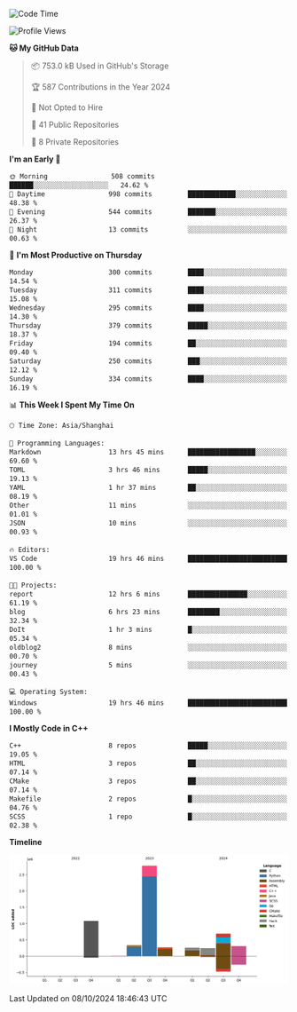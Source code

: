 <!--
**Salvely/Salvely** is a ✨ _special_ ✨ repository because its `README.md` (this file) appears on your GitHub profile.

Here are some ideas to get you started:

- 🔭 I’m currently working on ...
- 🌱 I’m currently learning ...
- 👯 I’m looking to collaborate on ...
- 🤔 I’m looking for help with ...
- 💬 Ask me about ...
- 📫 How to reach me: ...
- 😄 Pronouns: ...
- ⚡ Fun fact: ...
-->

<!--START_SECTION:waka-->
![Code Time](http://img.shields.io/badge/Code%20Time-1%2C069%20hrs%2043%20mins-blue)

![Profile Views](http://img.shields.io/badge/Profile%20Views-0-blue)

**🐱 My GitHub Data** 

> 📦 753.0 kB Used in GitHub's Storage 
 > 
> 🏆 587 Contributions in the Year 2024
 > 
> 🚫 Not Opted to Hire
 > 
> 📜 41 Public Repositories 
 > 
> 🔑 8 Private Repositories 
 > 
**I'm an Early 🐤** 

```text
🌞 Morning                508 commits         ██████░░░░░░░░░░░░░░░░░░░   24.62 % 
🌆 Daytime                998 commits         ████████████░░░░░░░░░░░░░   48.38 % 
🌃 Evening                544 commits         ███████░░░░░░░░░░░░░░░░░░   26.37 % 
🌙 Night                  13 commits          ░░░░░░░░░░░░░░░░░░░░░░░░░   00.63 % 
```
📅 **I'm Most Productive on Thursday** 

```text
Monday                   300 commits         ████░░░░░░░░░░░░░░░░░░░░░   14.54 % 
Tuesday                  311 commits         ████░░░░░░░░░░░░░░░░░░░░░   15.08 % 
Wednesday                295 commits         ████░░░░░░░░░░░░░░░░░░░░░   14.30 % 
Thursday                 379 commits         █████░░░░░░░░░░░░░░░░░░░░   18.37 % 
Friday                   194 commits         ██░░░░░░░░░░░░░░░░░░░░░░░   09.40 % 
Saturday                 250 commits         ███░░░░░░░░░░░░░░░░░░░░░░   12.12 % 
Sunday                   334 commits         ████░░░░░░░░░░░░░░░░░░░░░   16.19 % 
```


📊 **This Week I Spent My Time On** 

```text
🕑︎ Time Zone: Asia/Shanghai

💬 Programming Languages: 
Markdown                 13 hrs 45 mins      █████████████████░░░░░░░░   69.60 % 
TOML                     3 hrs 46 mins       █████░░░░░░░░░░░░░░░░░░░░   19.13 % 
YAML                     1 hr 37 mins        ██░░░░░░░░░░░░░░░░░░░░░░░   08.19 % 
Other                    11 mins             ░░░░░░░░░░░░░░░░░░░░░░░░░   01.01 % 
JSON                     10 mins             ░░░░░░░░░░░░░░░░░░░░░░░░░   00.93 % 

🔥 Editors: 
VS Code                  19 hrs 46 mins      █████████████████████████   100.00 % 

🐱‍💻 Projects: 
report                   12 hrs 6 mins       ███████████████░░░░░░░░░░   61.19 % 
blog                     6 hrs 23 mins       ████████░░░░░░░░░░░░░░░░░   32.34 % 
DoIt                     1 hr 3 mins         █░░░░░░░░░░░░░░░░░░░░░░░░   05.34 % 
oldblog2                 8 mins              ░░░░░░░░░░░░░░░░░░░░░░░░░   00.70 % 
journey                  5 mins              ░░░░░░░░░░░░░░░░░░░░░░░░░   00.43 % 

💻 Operating System: 
Windows                  19 hrs 46 mins      █████████████████████████   100.00 % 
```

**I Mostly Code in C++** 

```text
C++                      8 repos             █████░░░░░░░░░░░░░░░░░░░░   19.05 % 
HTML                     3 repos             ██░░░░░░░░░░░░░░░░░░░░░░░   07.14 % 
CMake                    3 repos             ██░░░░░░░░░░░░░░░░░░░░░░░   07.14 % 
Makefile                 2 repos             █░░░░░░░░░░░░░░░░░░░░░░░░   04.76 % 
SCSS                     1 repo              █░░░░░░░░░░░░░░░░░░░░░░░░   02.38 % 
```



**Timeline**

![Lines of Code chart](https://raw.githubusercontent.com/Salvely/Salvely/main/assets/bar_graph.png)


 Last Updated on 08/10/2024 18:46:43 UTC
<!--END_SECTION:waka-->
<!-- ### [![Typing SVG](https://readme-typing-svg.demolab.com?font=JetBrains+Mono&size=22&pause=1000&width=435&height=70&lines=Hi!+I'm+Wen+Gao.+Nice+to+see+you!)](https://git.io/typing-svg)

[![Salvely's GitHub stats](https://github-readme-stats.vercel.app/api?username=Salvely&count_private=true&show_icons=true&theme=buefy&include_all_commits=true)](https://github.com/anuraghazr/github-readme-stats)
[![Top Langs](https://github-readme-stats.vercel.app/api/top-langs/?username=Salvely)](https://github.com/anuraghazr/github-readme-stats)


![Leetcode Stats](https://leetcard.jacoblin.cool/Salvely?theme=wtf&font=Kameron&ext=activity&show_rank=true)

![](https://komarev.com/ghpvc/?username=Salvely)
-->
